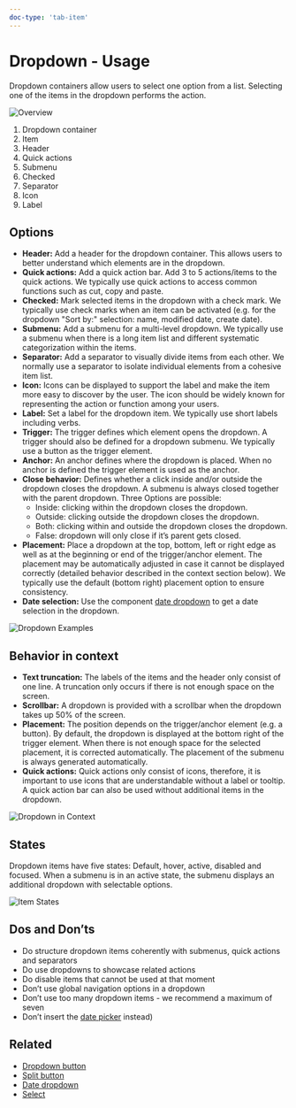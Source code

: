 ```yaml
---
doc-type: 'tab-item'
---
```

# Dropdown - Usage

Dropdown containers allow users to select one option from a list. Selecting one of the items in the dropdown performs the action.

![Overview](https://www.figma.com/design/wEptRgAezDU1z80Cn3eZ0o/iX-Pattern-Illustrations?type=design&node-id=2353-2278&mode=design&t=OVHeXvLZYLkP2CzN-4)

1. Dropdown container
2. Item
3. Header
4. Quick actions
5. Submenu
6. Checked
7. Separator
8. Icon
9. Label

## Options

- **Header:** Add a header for the dropdown container. This allows users to better understand which elements are in the dropdown.
- **Quick actions:** Add a quick action bar. Add 3 to 5 actions/items to the quick actions. We typically use quick actions to access common functions such as cut, copy and paste.
- **Checked:** Mark selected items in the dropdown with a check mark. We typically use check marks when an item can be activated (e.g. for the dropdown "Sort by:" selection: name, modified date, create date).
- **Submenu:** Add a submenu for a multi-level dropdown. We typically use a submenu when there is a long item list and different systematic categorization within the items.
- **Separator:** Add a separator to visually divide items from each other. We normally use a separator to isolate individual elements from a cohesive item list.
- **Icon:** Icons can be displayed to support the label and make the item more easy to discover by the user. The icon should be widely known for representing the action or function among your users.
- **Label:** Set a label for the dropdown item. We typically use short labels including verbs.
- **Trigger:** The trigger defines which element opens the dropdown. A trigger should also be defined for a dropdown submenu. We typically use a button as the trigger element.
- **Anchor:** An anchor defines where the dropdown is placed. When no anchor is defined the trigger element is used as the anchor.
- **Close behavior:** Defines whether a click inside and/or outside the dropdown closes the dropdown. A submenu is always closed together with the parent dropdown. Three Options are possible:
  - Inside: clicking within the dropdown closes the dropdown.
  - Outside: clicking outside the dropdown closes the dropdown.
  - Both: clicking within and outside the dropdown closes the dropdown.
  - False: dropdown will only close if it’s parent gets closed.
- **Placement:** Place a dropdown at the top, bottom, left or right edge as well as at the beginning or end of the trigger/anchor element. The placement may be automatically adjusted in case it cannot be displayed correctly (detailed behavior described in the context section below). We typically use the default (bottom right) placement option to ensure consistency.
- **Date selection:** Use the component [date dropdown](../date-dropdown) to get a date selection in the dropdown.

![Dropdown Examples](https://www.figma.com/design/wEptRgAezDU1z80Cn3eZ0o/iX-Pattern-Illustrations?type=design&node-id=2372-2696&mode=design&t=OVHeXvLZYLkP2CzN-4)

## Behavior in context

- **Text truncation:** The labels of the items and the header only consist of one line. A truncation only occurs if there is not enough space on the screen.
- **Scrollbar:** A dropdown is provided with a scrollbar when the dropdown takes up 50% of the screen.
- **Placement:** The position depends on the trigger/anchor element (e.g. a button). By default, the dropdown is displayed at the bottom right of the trigger element. When there is not enough space for the selected placement, it is corrected automatically. The placement of the submenu is always generated automatically.
- **Quick actions:** Quick actions only consist of icons, therefore, it is important to use icons that are understandable without a label or tooltip. A quick action bar can also be used without additional items in the dropdown.

![Dropdown in Context](https://www.figma.com/design/wEptRgAezDU1z80Cn3eZ0o/iX-Pattern-Illustrations?node-id=2463-3302&t=QaiBJKNOwHMdBuk2-4)

## States

Dropdown items have five states: Default, hover, active, disabled and focused. When a submenu is in an active state, the submenu displays an additional dropdown with selectable options.

![Item States](https://www.figma.com/design/wEptRgAezDU1z80Cn3eZ0o/iX-Pattern-Illustrations?type=design&node-id=2343-42235&mode=design&t=OVHeXvLZYLkP2CzN-4)

## Dos and Don’ts

- Do structure dropdown items coherently with submenus, quick actions and separators
- Do use dropdowns to showcase related actions
- Do disable items that cannot be used at that moment
- Don’t use global navigation options in a dropdown
- Don’t use too many dropdown items - we recommend a maximum of seven
- Don’t insert the [date picker](../date-dropdown) instead)

## Related

- [Dropdown button](../dropdown-button)
- [Split button](../split-button)
- [Date dropdown](../date-dropdown)
- [Select](../select)
